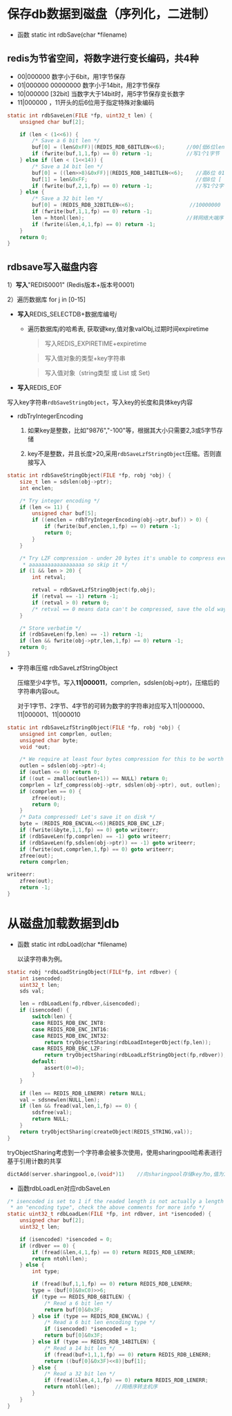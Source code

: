 # 保存db数据到磁盘（序列化，二进制）

- 函数 static int rdbSave(char *filename)

## redis为节省空间，将数字进行变长编码，共4种

- 00|000000   数字小于6bit，用1字节保存
- 01|000000 00000000  数字小于14bit，用2字节保存
- 10|000000 [32bit]  当数字大于14bit时，用5字节保存变长数字
- 11|000000  ，11开头的后6位用于指定特殊对象编码

```c
static int rdbSaveLen(FILE *fp, uint32_t len) {
    unsigned char buf[2];

    if (len < (1<<6)) {
        /* Save a 6 bit len */
        buf[0] = (len&0xFF)|(REDIS_RDB_6BITLEN<<6);       //00[低6位len]
        if (fwrite(buf,1,1,fp) == 0) return -1;           //写1个1字节
    } else if (len < (1<<14)) {
        /* Save a 14 bit len */
        buf[0] = ((len>>8)&0xFF)|(REDIS_RDB_14BITLEN<<6);    //高6位 01[高6位]
        buf[1] = len&0xFF;                                   //低8位 [ 低8位 ]
        if (fwrite(buf,2,1,fp) == 0) return -1;              //写1个2字节
    } else {
        /* Save a 32 bit len */
        buf[0] = (REDIS_RDB_32BITLEN<<6);                  //10000000
        if (fwrite(buf,1,1,fp) == 0) return -1;
        len = htonl(len);                                 //转网络大端序
        if (fwrite(&len,4,1,fp) == 0) return -1;
    }
    return 0;
}
```

## rdbsave写入磁盘内容

1）**写入**"REDIS0001"    (Redis版本+版本号0001)

2）遍历数据库   for j in [0-15]

- **写入**REDIS_SELECTDB+数据库编号*j*

     - 遍历数据库*j*的哈希表, 获取键key,值对象valObj,过期时间expiretime

       > 写入REDIS_EXPIRETIME+expiretime
       
       > 写入值对象的类型+key字符串
       
       > 写入值对象（string类型 或 List 或 Set)

- **写入**REDIS_EOF

写入key字符串`rdbSaveStringObject`，写入key的长度和具体key内容

- rdbTryIntegerEncoding

  1. 如果key是整数，比如"9876","-100"等，根据其大小只需要2,3或5字节存储

  2. key不是整数，并且长度>20,采用`rdbSaveLzfStringObject`压缩。否则直接写入

```c
static int rdbSaveStringObject(FILE *fp, robj *obj) {
    size_t len = sdslen(obj->ptr);
    int enclen;

    /* Try integer encoding */
    if (len <= 11) {
        unsigned char buf[5];
        if ((enclen = rdbTryIntegerEncoding(obj->ptr,buf)) > 0) {
            if (fwrite(buf,enclen,1,fp) == 0) return -1;
            return 0;
        }
    }

    /* Try LZF compression - under 20 bytes it's unable to compress even
     * aaaaaaaaaaaaaaaaaa so skip it */
    if (1 && len > 20) {
        int retval;

        retval = rdbSaveLzfStringObject(fp,obj);
        if (retval == -1) return -1;
        if (retval > 0) return 0;
        /* retval == 0 means data can't be compressed, save the old way */
    }

    /* Store verbatim */
    if (rdbSaveLen(fp,len) == -1) return -1;
    if (len && fwrite(obj->ptr,len,1,fp) == 0) return -1;
    return 0;
}
```

- 字符串压缩 rdbSaveLzfStringObject

  压缩至少4字节。写入**11|000011**，comprlen，sdslen(obj->ptr)，压缩后的字符串内容out。
  
  对于1字节、2字节、4字节的可转为数字的字符串对应写入11|000000、11|000001、11|000010

```c
static int rdbSaveLzfStringObject(FILE *fp, robj *obj) {
    unsigned int comprlen, outlen;
    unsigned char byte;
    void *out;

    /* We require at least four bytes compression for this to be worth it */
    outlen = sdslen(obj->ptr)-4;
    if (outlen <= 0) return 0;
    if ((out = zmalloc(outlen+1)) == NULL) return 0;
    comprlen = lzf_compress(obj->ptr, sdslen(obj->ptr), out, outlen);
    if (comprlen == 0) {
        zfree(out);
        return 0;
    }
    /* Data compressed! Let's save it on disk */
    byte = (REDIS_RDB_ENCVAL<<6)|REDIS_RDB_ENC_LZF;
    if (fwrite(&byte,1,1,fp) == 0) goto writeerr;
    if (rdbSaveLen(fp,comprlen) == -1) goto writeerr;
    if (rdbSaveLen(fp,sdslen(obj->ptr)) == -1) goto writeerr;
    if (fwrite(out,comprlen,1,fp) == 0) goto writeerr;
    zfree(out);
    return comprlen;

writeerr:
    zfree(out);
    return -1;
}
```

# 从磁盘加载数据到db

- 函数 static int rdbLoad(char *filename)

  以读字符串为例。

```c
static robj *rdbLoadStringObject(FILE*fp, int rdbver) {
    int isencoded;
    uint32_t len;
    sds val;

    len = rdbLoadLen(fp,rdbver,&isencoded);
    if (isencoded) {
        switch(len) {
        case REDIS_RDB_ENC_INT8:
        case REDIS_RDB_ENC_INT16:
        case REDIS_RDB_ENC_INT32:
            return tryObjectSharing(rdbLoadIntegerObject(fp,len));
        case REDIS_RDB_ENC_LZF:
            return tryObjectSharing(rdbLoadLzfStringObject(fp,rdbver)); //使用共享池哈希表，共享robj对象
        default:                                                        //基于引用计数的原理
            assert(0!=0);
        }
    }

    if (len == REDIS_RDB_LENERR) return NULL;
    val = sdsnewlen(NULL,len);
    if (len && fread(val,len,1,fp) == 0) {
        sdsfree(val);
        return NULL;
    }
    return tryObjectSharing(createObject(REDIS_STRING,val));
}
```

tryObjectSharing考虑到一个字符串会被多次使用，使用sharingpool哈希表进行基于引用计数的共享

```c
dictAdd(server.sharingpool,o,(void*)1)    //向sharingpool存储key为o,值为1的共享键，o的类型为Redis字符串
```

- 函数rdbLoadLen对应rdbSaveLen

```c
/* isencoded is set to 1 if the readed length is not actually a length but
 * an "encoding type", check the above comments for more info */
static uint32_t rdbLoadLen(FILE *fp, int rdbver, int *isencoded) {
    unsigned char buf[2];
    uint32_t len;

    if (isencoded) *isencoded = 0;
    if (rdbver == 0) {
        if (fread(&len,4,1,fp) == 0) return REDIS_RDB_LENERR;
        return ntohl(len);
    } else {
        int type;

        if (fread(buf,1,1,fp) == 0) return REDIS_RDB_LENERR;
        type = (buf[0]&0xC0)>>6;
        if (type == REDIS_RDB_6BITLEN) {
            /* Read a 6 bit len */
            return buf[0]&0x3F;
        } else if (type == REDIS_RDB_ENCVAL) {
            /* Read a 6 bit len encoding type */
            if (isencoded) *isencoded = 1;
            return buf[0]&0x3F;
        } else if (type == REDIS_RDB_14BITLEN) {
            /* Read a 14 bit len */
            if (fread(buf+1,1,1,fp) == 0) return REDIS_RDB_LENERR;
            return ((buf[0]&0x3F)<<8)|buf[1];
        } else {
            /* Read a 32 bit len */
            if (fread(&len,4,1,fp) == 0) return REDIS_RDB_LENERR;
            return ntohl(len);     //网络序转主机序
        }
    }
}
```
